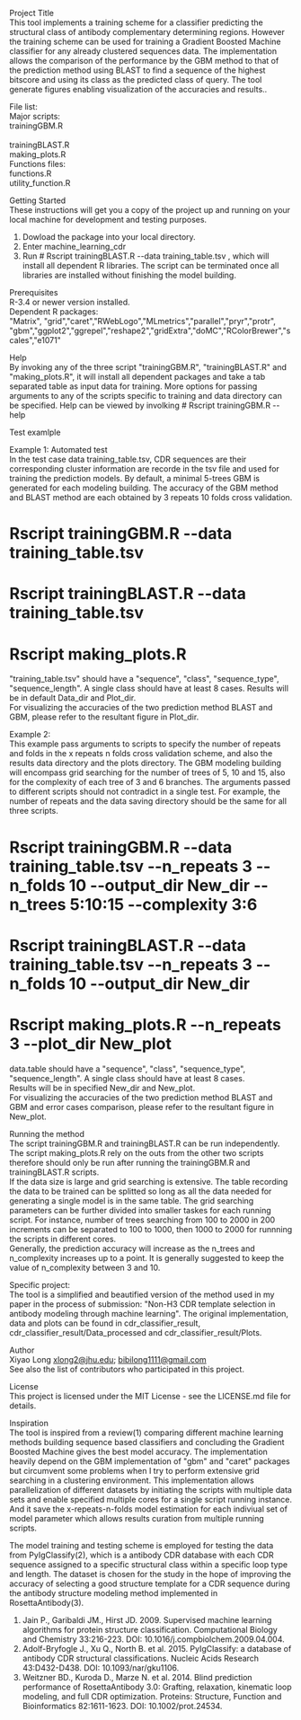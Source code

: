 Project Title <br />
This tool implements a training scheme for a classifier predicting the structural class of antibody complementary determining regions. However the training scheme can be used for training a Gradient Boosted Machine classifier for any already clustered sequences data. The implementation allows the comparison of the performance by the GBM method to that of the prediction method using BLAST to find a sequence of the highest bitscore and using its class as the predicted class of query. The tool generate figures enabling visualization of the accuracies and results.. 

File list:<br />
Major scripts:<br />
	trainingGBM.R<br />  
	trainingBLAST.R <br />
	making_plots.R<br />
Functions files:<br />
	functions.R<br />
	utility_function.R<br />


Getting Started <br />
These instructions will get you a copy of the project up and running on your local machine for development and testing purposes.<br />
1. Dowload the package into your local directory. <br />
2. Enter machine_learning_cdr<br />
3. Run # Rscript trainingBLAST.R --data training_table.tsv , which will install all dependent R libraries. The script can be terminated once all libraries are installed without finishing the model building.  <br />


Prerequisites <br />
R-3.4 or newer version installed. <br />
Dependent R packages:<br />
 "Matrix", "grid","caret","RWebLogo","MLmetrics","parallel","pryr","protr", "gbm","ggplot2","ggrepel","reshape2","gridExtra","doMC","RColorBrewer","scales","e1071"  <br />


Help <br />
By invoking any of the three script "trainingGBM.R", "trainingBLAST.R" and "making_plots.R", it will install all dependent packages and take a tab separated table as input data for training. More options for passing arguments to any of the scripts specific to training and data directory can be specified. Help can be viewed by involking # Rscript trainingGBM.R  --help  <br />


Test examlple <br />

Example 1: Automated test <br />
In the test case data training_table.tsv, CDR sequences are their corresponding cluster information are recorde in the tsv file and used for training the prediction models. By default, a minimal 5-trees GBM is generated for each modeling building. The accuracy of the GBM method and BLAST method are each obtained by 3 repeats 10 folds cross validation.  
# Rscript trainingGBM.R  --data training_table.tsv
# Rscript trainingBLAST.R  --data training_table.tsv
# Rscript making_plots.R  
"training_table.tsv" should have a "sequence", "class", "sequence_type", "sequence_length". A single class should have at least 8 cases. 
Results will be in default Data_dir and Plot_dir. <br /> 
For visualizing the accuracies of the two prediction method BLAST and GBM, please refer to the resultant figure in Plot_dir. <br />

Example 2:<br />
This example pass arguments to scripts to specify the number of repeats and folds in the x repeats n folds cross validation scheme, and also the results data directory and the plots directory. The GBM modeling building will encompass grid searching for the number of trees of 5, 10 and 15, also for the complexity of each tree of 3 and 6 branches. The arguments passed to different scripts should not contradict in a single test. For example, the number of repeats and the data saving directory should be the same for all three scripts.  <br />   
# Rscript trainingGBM.R  --data training_table.tsv  --n_repeats 3 --n_folds 10  --output_dir New_dir --n_trees 5:10:15 --complexity 3:6<br />
# Rscript trainingBLAST.R  --data training_table.tsv  --n_repeats 3 --n_folds 10  --output_dir New_dir <br />
# Rscript making_plots.R --n_repeats 3  --plot_dir  New_plot <br />
 data.table should have a "sequence", "class", "sequence_type", "sequence_length". A single class should have at least 8 cases. <br />
Results will be in specified New_dir and New_plot. <br />
For visualizing the accuracies of the two prediction method BLAST and GBM and error cases comparison, please refer to the resultant figure in New_plot. <br />


Running the method <br />
The script trainingGBM.R and trainingBLAST.R can be run independently. The script making_plots.R rely on the outs from the other two scripts therefore should only be run after running the trainingGBM.R and trainingBLAST.R scripts.  <br />
If the data size is large and grid searching is extensive. The table recording the data to be trained can be splitted so long as all the data needed for generating a single model is in the same table. The grid searching parameters can be further divided into smaller taskes for each running script. For instance, number of trees searching from 100 to 2000 in 200 increments can be separated to 100 to 1000, then 1000 to 2000 for runnning the scripts in different cores.   <br />
Generally, the prediction accuracy will increase as the n_trees and n_complexity increases up to a point. It is generally suggested to keep the value of n_complexity between 3 and 10. <br />

Specific project: <br />
The tool is a simplified and beautified version of the method used in my paper in the process of submission: "Non-H3 CDR template selection in antibody modeling through machine learning". The original implementation, data and plots can be found in cdr_classifier_result, cdr_classifier_result/Data_processed and cdr_classifier_result/Plots. <br />


Author <br />
Xiyao Long  <xlong2@jhu.edu>; <bibilong1111@gmail.com>  <br />
See also the list of contributors who participated in this project. <br />

License <br />
This project is licensed under the MIT License - see the LICENSE.md file for details. <br />



Inspiration <br />
The tool is inspired from a review(1) comparing different machine learning methods building sequence based classifiers and concluding the Gradient Boosted Machine gives the best model accuracy. The implementation heavily depend on the GBM implementation of "gbm" and "caret" packages but circumvent some problems when I try to perform extensive grid searching in a clustering environment. This implementation allows parallelization of different datasets by initiating the scripts with multiple data sets and enable specified multiple cores for a single script running instance. And it save the x-repeats-n-folds model estimation for each indiviual set of model parameter which allows results curation from multiple running scripts.<br /> 

The model training and testing scheme is employed for testing the data from PyIgClassify(2), which is a antibody CDR database with each CDR sequence assigned to a specific structural class within a specific loop type and length. The dataset is chosen for the study in the hope of improving the accuracy of selecting a good structure template for a CDR sequence during the antibody structure modeling method implemented in RosettaAntibody(3). <br />


1. Jain P., Garibaldi JM., Hirst JD. 2009. Supervised machine learning algorithms for protein structure classification. Computational Biology and Chemistry 33:216-223. DOI: 10.1016/j.compbiolchem.2009.04.004. <br />
2. Adolf-Bryfogle J., Xu Q., North B. et al. 2015. PyIgClassify: a database of antibody CDR structural classifications. Nucleic Acids Research 43:D432-D438. DOI: 10.1093/nar/gku1106. <br />
3. Weitzner BD., Kuroda D., Marze N. et al. 2014. Blind prediction performance of RosettaAntibody 3.0: Grafting, relaxation, kinematic loop modeling, and full CDR optimization. Proteins: Structure, Function and Bioinformatics 82:1611-1623. DOI: 10.1002/prot.24534. <br />

